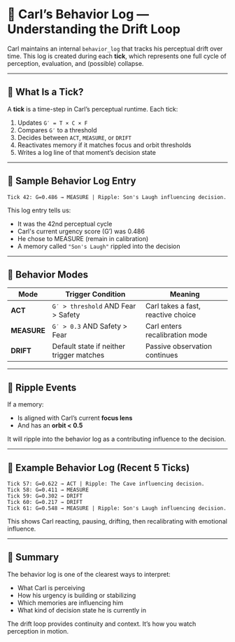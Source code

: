# 📘 Carl’s Behavior Log — Understanding the Drift Loop

Carl maintains an internal `behavior_log` that tracks his perceptual drift over time. This log is created during each **tick**, which represents one full cycle of perception, evaluation, and (possible) collapse.

---

## 🔄 What Is a Tick?

A **tick** is a time-step in Carl’s perceptual runtime. Each tick:

1. Updates `G′ = T × C × F`
2. Compares `G′` to a threshold
3. Decides between `ACT`, `MEASURE`, or `DRIFT`
4. Reactivates memory if it matches focus and orbit thresholds
5. Writes a log line of that moment’s decision state

---

## 📜 Sample Behavior Log Entry

```
Tick 42: G=0.486 → MEASURE | Ripple: Son's Laugh influencing decision.
```

This log entry tells us:
- It was the 42nd perceptual cycle
- Carl's current urgency score (G′) was 0.486
- He chose to MEASURE (remain in calibration)
- A memory called `"Son's Laugh"` rippled into the decision

---

## 🧠 Behavior Modes

| Mode     | Trigger Condition                          | Meaning                            |
|----------|--------------------------------------------|-------------------------------------|
| **ACT**      | `G′ > threshold` AND Fear > Safety        | Carl takes a fast, reactive choice |
| **MEASURE**  | `G′ > 0.3` AND Safety > Fear              | Carl enters recalibration mode     |
| **DRIFT**    | Default state if neither trigger matches | Passive observation continues      |

---

## 🌊 Ripple Events

If a memory:
- Is aligned with Carl’s current **focus lens**
- And has an **orbit < 0.5**

It will ripple into the behavior log as a contributing influence to the decision.

---

## 🧾 Example Behavior Log (Recent 5 Ticks)

```
Tick 57: G=0.622 → ACT | Ripple: The Cave influencing decision.
Tick 58: G=0.411 → MEASURE
Tick 59: G=0.302 → DRIFT
Tick 60: G=0.217 → DRIFT
Tick 61: G=0.548 → MEASURE | Ripple: Son's Laugh influencing decision.
```

This shows Carl reacting, pausing, drifting, then recalibrating with emotional influence.

---

## 📘 Summary

The behavior log is one of the clearest ways to interpret:
- What Carl is perceiving
- How his urgency is building or stabilizing
- Which memories are influencing him
- What kind of decision state he is currently in

The drift loop provides continuity and context. It’s how you watch perception in motion.
